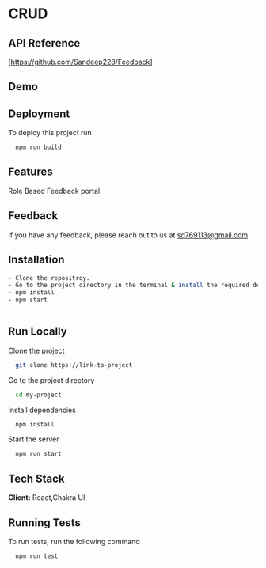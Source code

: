 

# CRUD


## API Reference
[https://github.com/Sandeep228/Feedback]

## Demo


## Deployment

To deploy this project run

```bash
  npm run build
```


## Features
Role Based Feedback portal


## Feedback

If you have any feedback, please reach out to us at sd769113@gmail.com


## Installation



```bash
- Clone the repositroy.
- Go to the project directory in the terminal & install the required dependencies by using:
- npm install
- npm start



```
    
## Run Locally

Clone the project

```bash
  git clone https://link-to-project
```

Go to the project directory

```bash
  cd my-project
```

Install dependencies

```bash
  npm install
```

Start the server

```bash
  npm run start
```



## Tech Stack

**Client:** React,Chakra UI


## Running Tests

To run tests, run the following command

```bash
  npm run test
```

